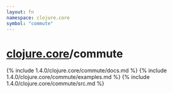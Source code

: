 ```yaml
---
layout: fn
namespace: clojure.core
symbol: "commute"
---
```


# [clojure.core](../)/commute

{% include 1.4.0/clojure.core/commute/docs.md %}
{% include 1.4.0/clojure.core/commute/examples.md %}
{% include 1.4.0/clojure.core/commute/src.md %}

